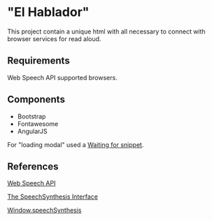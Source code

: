 # "El Hablador"

This project contain a unique html with all necessary to connect with browser services for read aloud.

## Requirements

Web Speech API supported browsers.

## Components

- Bootstrap
- Fontawesome
- AngularJS

For "loading modal" used a [Waiting for snippet](https://bootsnipp.com/snippets/rga0j).

## References

[Web Speech API](https://wicg.github.io/speech-api/)

[The SpeechSynthesis Interface](https://wicg.github.io/speech-api/#tts-section)

[Window.speechSynthesis](https://developer.mozilla.org/en-US/docs/Web/API/Window/speechSynthesis)
